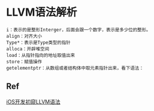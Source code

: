 # LLVM语法解析


```
i：表示的是整形Interger，后面会跟一个数字，表示是多少位的整形。
align：对齐大小
Type*：表示是Type类型的指针
alloca：开辟堆空间
load：从指针指向的地址取值出来
store：赋值操作
getelementptr：从数组或者结构体中取元素指针出来，看下语法：
```


## Ref

[iOS开发初窥LLVM语法](https://juejin.c/post/6935341725091102751)